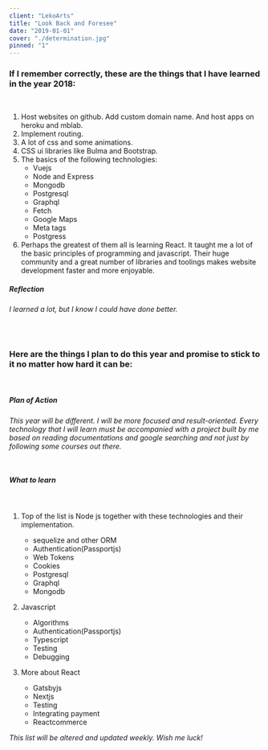 ```yaml
---
client: "LekoArts"
title: "Look Back and Foresee"
date: "2019-01-01"
cover: "./determination.jpg"
pinned: "1"
---
```


### If I remember correctly, these are the things that I have learned in the year 2018:

<br>

1. Host websites on github. Add custom domain name. And host apps on heroku and mblab.
2. Implement routing.
3. A lot of css and some animations.
4. CSS ui libraries like Bulma and Bootstrap.
5. The basics of the following technologies:
   - Vuejs
   - Node and Express
   - Mongodb
   - Postgresql
   - Graphql
   - Fetch
   - Google Maps
   - Meta tags
   - Postgress
6. Perhaps the greatest of them all is learning React. It taught me a lot of the basic principles of programming and javascript. Their huge community and a great number of libraries and toolings makes website development faster and more enjoyable.

##### Reflection

_I learned a lot, but I know I could have done better._

<br>
<br>

### Here are the things I plan to do this year and promise to stick to it no matter how hard it can be:

<br/>

##### Plan of Action

_This year will be different. I will be more focused and result-oriented. Every technology that I will learn must be accompanied with a project built by me based on reading documentations and google searching and not just by following some courses out there._

<br/>

##### What to learn

<br/>

1. Top of the list is Node js together with these technologies and their implementation.
   - sequelize and other ORM
   - Authentication(Passportjs)
   - Web Tokens
   - Cookies
   - Postgresql
   - Graphql
   - Mongodb
2. Javascript
   - Algorithms
   - Authentication(Passportjs)
   - Typescript
   - Testing
   - Debugging
3. More about React

   - Gatsbyjs
   - Nextjs
   - Testing
   - Integrating payment
   - Reactcommerce

_This list will be altered and updated weekly. Wish me luck!_
